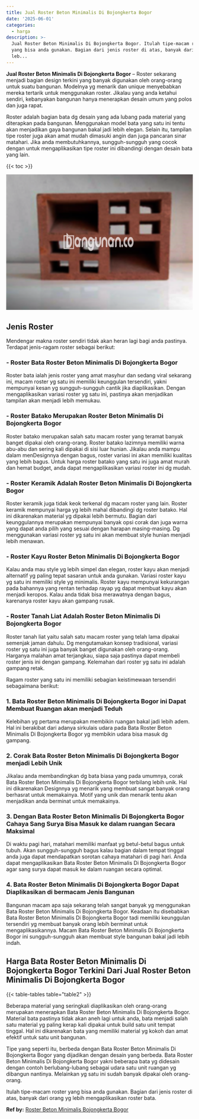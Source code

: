 ```yaml
---
title: Jual Roster Beton Minimalis Di Bojongkerta Bogor
date: '2025-06-01'
categories:
  - harga
description: >-
  Jual Roster Beton Minimalis Di Bojongkerta Bogor. Itulah tipe-macam roster
  yang bisa anda gunakan. Bagian dari jenis roster di atas, banyak dari orang yg
  leb...
---
```


**Jual Roster Beton Minimalis Di Bojongkerta Bogor** – Roster sekarang menjadi bagian design terkini yang banyak digunakan oleh orang-orang untuk suatu bangunan. Modelnya yg menarik dan unique menyebabkan mereka tertarik untuk menggunakan roster. Jikalau yang anda ketahui sendiri, kebanyakan bangunan hanya menerapkan desain umum yang polos dan juga rapat.

Roster adalah bagian bata dg desain yang ada lubang pada material yang diterapkan pada bangunan. Menggunakan model bata yang satu ini tentu akan menjadikan gaya bangunan bakal jadi lebih elegan. Selain itu, tampilan tipe roster juga akan amat mudah dimasuki angin dan juga pancaran sinar matahari. Jika anda membutuhkannya, sungguh-sungguh yang cocok dengan untuk mengaplikasikan tipe roster ini dibandingi dengan desain bata yang lain.

{{< toc >}}

![Jual Roster Beton Minimalis Di Bojongkerta Bogor](/images/bata-roster-minimalis-09.png)

## Jenis Roster

Mendengar makna roster sendiri tidak akan heran lagi bagi anda pastinya. Terdapat jenis-ragam roster sebagai berikut:

### \- Roster Bata Roster Beton Minimalis Di Bojongkerta Bogor

Roster bata ialah jenis roster yang amat masyhur dan sedang viral sekarang ini, macam roster yg satu ini memiliki keunggulan tersendiri, yakni mempunyai kesan yg sungguh-sungguh cantik jika diaplikasikan. Dengan mengaplikasikan variasi roster yg satu ini, pastinya akan menjadikan tampilan akan menjadi lebih memukau.

### \- Roster Batako Merupakan Roster Beton Minimalis Di Bojongkerta Bogor

Roster batako merupakan salah satu macam roster yang teramat banyak banget dipakai oleh orang-orang. Roster batako lazimnya memiliki warna abu-abu dan sering kali dipakai di sisi luar hunian. Jikalau anda mampu dalam menDesignnya dengan bagus, roster variasi ini akan memiliki kualitas yang lebih bagus. Untuk harga roster batako yang satu ini juga amat murah dan hemat budget, anda dapat mengaplikasikan variasi roster ini dg mudah.

### \- Roster Keramik Adalah Roster Beton Minimalis Di Bojongkerta Bogor

Roster keramik juga tidak keok terkenal dg macam roster yang lain. Roster keramik mempunyai harga yg lebih mahal dibandingi dg roster batako. Hal ini dikarenakan material yg dipakai lebih bermutu. Bagian dari keunggulannya merupakan mempunyai banyak opsi corak dan juga warna yang dapat anda pilih yang sesuai dengan harapan masing-masing. Dg menggunakan variasi roster yg satu ini akan membuat style hunian menjadi lebih menawan.

### \- Roster Kayu Roster Beton Minimalis Di Bojongkerta Bogor

Kalau anda mau style yg lebih simpel dan elegan, roster kayu akan menjadi alternatif yg paling tepat sasaran untuk anda gunakan. Variasi roster kayu yg satu ini memiliki style yg minimalis. Roster kayu mempunyai kekurangan pada bahannya yang rentan terhadap rayap yg dapat membuat kayu akan menjadi keropos. Kalau anda tidak bisa merawatnya dengan bagus, karenanya roster kayu akan gampang rusak.

### \- Roster Tanah Liat Adalah Roster Beton Minimalis Di Bojongkerta Bogor

Roster tanah liat yaitu salah satu macam roster yang telah lama dipakai semenjak jaman dahulu. Dg mengutamakan konsep tradisional, variasi roster yg satu ini juga banyak banget digunakan oleh orang-orang. Harganya malahan amat terjangkau, siapa saja pastinya dapat membeli roster jenis ini dengan gampang. Kelemahan dari roster yg satu ini adalah gampang retak.

Ragam roster yang satu ini memiliki sebagian keistimewaan tersendiri sebagaimana berikut:

### 1\. Bata Roster Beton Minimalis Di Bojongkerta Bogor ini Dapat Membuat Ruangan akan menjadi Teduh

Kelebihan yg pertama merupakan membikin ruangan bakal jadi lebih adem. Hal ini berakibat dari adanya sirkulais udara pada Bata Roster Beton Minimalis Di Bojongkerta Bogor yg membikin udara bisa masuk dg gampang.

### 2\. Corak Bata Roster Beton Minimalis Di Bojongkerta Bogor menjadi Lebih Unik

Jikalau anda membandingkan dg bata biasa yang pada umumnya, corak Bata Roster Beton Minimalis Di Bojongkerta Bogor terbilang lebih unik. Hal ini dikarenakan Designnya yg menarik yang membuat sangat banyak orang berhasrat untuk memakainya. Motif yang unik dan menarik tentu akan menjadikan anda berminat untuk memakainya.

### 3\. Dengan Bata Roster Beton Minimalis Di Bojongkerta Bogor Cahaya Sang Surya Bisa Masuk ke dalam ruangan Secara Maksimal

Di waktu pagi hari, matahari memiliki manfaat yg betul-betul bagus untuk tubuh. Akan sungguh-sungguh bagus kalau bagian dalam tempat tinggal anda juga dapat mendapatkan sorotan cahaya matahari di pagi hari. Anda dapat mengaplikasikan Bata Roster Beton Minimalis Di Bojongkerta Bogor agar sang surya dapat masuk ke dalam ruangan secara optimal.

### 4\. Bata Roster Beton Minimalis Di Bojongkerta Bogor Dapat Diaplikasikan di bermacam Jenis Bangunan

Bangunan macam apa saja sekarang telah sangat banyak yg menggunakan Bata Roster Beton Minimalis Di Bojongkerta Bogor. Keadaan itu disebabkan Bata Roster Beton Minimalis Di Bojongkerta Bogor tadi memiliki keunggulan tersendiri yg membuat banyak orang lebih berminat untuk mengaplikasikannya. Macam Bata Roster Beton Minimalis Di Bojongkerta Bogor ini sungguh-sungguh akan membuat style bangunan bakal jadi lebih indah.

## Harga Bata Roster Beton Minimalis Di Bojongkerta Bogor Terkini Dari Jual Roster Beton Minimalis Di Bojongkerta Bogor

{{< table-tables table="table2" >}}

Beberapa material yang seringkali diaplikasikan oleh orang-orang merupakan menerapkan Bata Roster Beton Minimalis Di Bojongkerta Bogor. Material bata pastinya tidak akan aneh lagi untuk anda, bata menjadi salah satu material yg paling kerap kali dipakai untuk build satu unit tempat tinggal. Hal ini dikarenakan bata yang memiliki material yg kokoh dan amat efektif untuk satu unit bangunan.

Tipe yang seperti itu, berbeda dengan Bata Roster Beton Minimalis Di Bojongkerta Bogor yang dijadikan dengan desain yang berbeda. Bata Roster Beton Minimalis Di Bojongkerta Bogor yakni beberapa bata yg didesain dengan contoh berlubang-lubang sebagai udara satu unit ruangan yg dibangun nantinya. Melainkan yg satu ini sudah banyak dipakai oleh orang-orang.

Itulah tipe-macam roster yang bisa anda gunakan. Bagian dari jenis roster di atas, banyak dari orang yg lebih mengaplikasikan roster bata.

**Ref by:** [Roster Beton Minimalis Bojongkerta Bogor](https://id.wikipedia.org/wiki/Roster)
